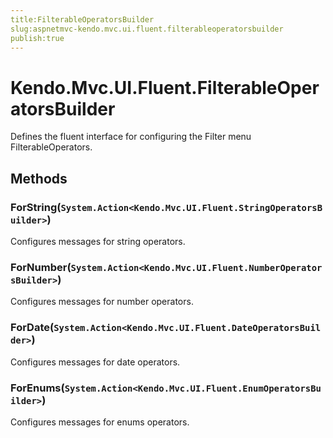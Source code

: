 ```yaml
---
title:FilterableOperatorsBuilder
slug:aspnetmvc-kendo.mvc.ui.fluent.filterableoperatorsbuilder
publish:true
---
```


# Kendo.Mvc.UI.Fluent.FilterableOperatorsBuilder
Defines the fluent interface for configuring the Filter menu FilterableOperators.



## Methods

### ForString(`System.Action<Kendo.Mvc.UI.Fluent.StringOperatorsBuilder>`)
Configures messages for string operators.





### ForNumber(`System.Action<Kendo.Mvc.UI.Fluent.NumberOperatorsBuilder>`)
Configures messages for number operators.





### ForDate(`System.Action<Kendo.Mvc.UI.Fluent.DateOperatorsBuilder>`)
Configures messages for date operators.





### ForEnums(`System.Action<Kendo.Mvc.UI.Fluent.EnumOperatorsBuilder>`)
Configures messages for enums operators.







